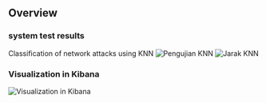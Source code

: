 ## Overview

### system test results

Classification of network attacks using KNN
![Pengujian KNN](https://github.com/annurkhozin/knn-network-attack/screenshot/blob/master/pengujian-knn.png?raw=true)
![Jarak KNN](https://github.com/annurkhozin/knn-network-attack/screenshot/blob/master/jarak-knn.png?raw=true)

### Visualization in Kibana

![Visualization in Kibana](https://github.com/annurkhozin/knn-network-attack/screenshot/blob/master/visualisasi-kibana.png?raw=true)

